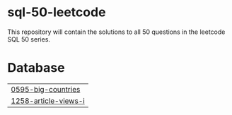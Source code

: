 # sql-50-leetcode
This repository will contain the solutions to all 50 questions in the leetcode SQL 50 series.


# Database
|  |
| ------- |
| [0595-big-countries](https://github.com/MarzukaaZaki/sql-50-leetcode/tree/master/0595-big-countries) |
| [1258-article-views-i](https://github.com/MarzukaaZaki/sql-50-leetcode/tree/master/1258-article-views-i) |